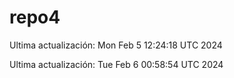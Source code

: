 # repo4
Ultima actualización: Mon Feb  5 12:24:18 UTC 2024

Ultima actualización: Tue Feb  6 00:58:54 UTC 2024
